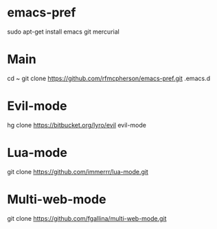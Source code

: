 # emacs-pref

sudo apt-get install emacs git mercurial

# Main
cd ~
git clone https://github.com/rfmcpherson/emacs-pref.git .emacs.d

# Evil-mode
hg clone https://bitbucket.org/lyro/evil evil-mode

# Lua-mode
git clone https://github.com/immerrr/lua-mode.git

# Multi-web-mode
git clone https://github.com/fgallina/multi-web-mode.git
